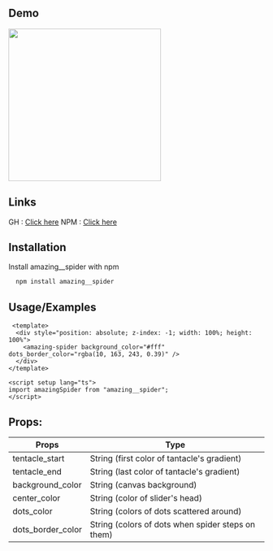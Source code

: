 ## Demo
<img src="src/assets/demo.gif" width="300" />

## Links

GH : [Click here](https://github.com/MrPinacolada/spider)
NPM : [Click here](https://www.npmjs.com/package/amazing__spider)

## Installation

Install amazing\_\_spider with npm

```bash
  npm install amazing__spider
```

## Usage/Examples

```
 <template>
  <div style="position: absolute; z-index: -1; width: 100%; height: 100%">
    <amazing-spider background_color="#fff" dots_border_color="rgba(10, 163, 243, 0.39)" />
  </div>
</template>

<script setup lang="ts">
import amazingSpider from "amazing__spider";
</script>
```

## Props:

<table>
  <thead>
    <tr>
      <th>Props</th>
      <th>Type</th>
    </tr>
  </thead>
  <tbody>
    <tr>
      <td>tentacle_start</td>
      <td>String (first color of tantacle's gradient)</td>
    </tr>
    <tr>
      <td>tentacle_end</td>
      <td>String (last color of tantacle's gradient)</td>
    </tr>
    <tr>
      <td>background_color</td>
      <td>String (canvas background)</td>
    </tr>
    <tr>
      <td>center_color</td>
      <td>String (color of slider's head)</td>
    </tr>
    <tr>
      <td>dots_color</td>
      <td>String (colors of dots scattered around)</td>
    </tr>
    <tr>
      <td>dots_border_color</td>
      <td>String (colors of dots when spider steps on them)</td>
    </tr>
  </tbody>
</table>
